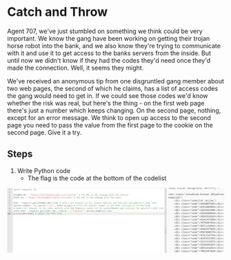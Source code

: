 # Catch and Throw
Agent 707, we've just stumbled on something we think could be very important. We know the gang have been working on getting their trojan horse robot into the bank, and we also know they're trying to communicate with it and use it to get access to the banks servers from the inside. But until now we didn't know if they had the codes they'd need once they'd made the connection. Well, it seems they might.

We've received an anonymous tip from one disgruntled gang member about two web pages, the second of which he claims, has a list of access codes the gang would need to get in. If we could see those codes we'd know whether the risk was real, but here's the thing - on the first web page there's just a number which keeps changing. On the second page, nothing, except for an error message. We think to open up access to the second page you need to pass the value from the first page to the cookie on the second page. Give it a try.

## Steps
1. Write Python code
    - The flag is the code at the bottom of the codelist

![python to get most recent code](/assets/screenshots/hq-12-CatchandThrow.png)